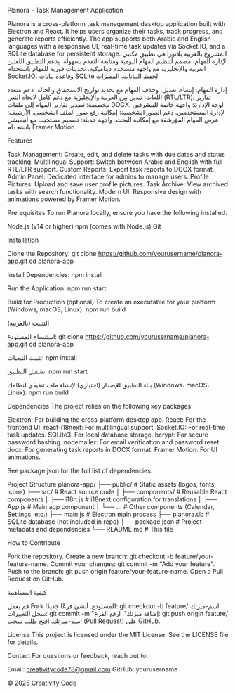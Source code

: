 Planora - Task Management Application

Planora is a cross-platform task management desktop application built with Electron and React. It helps users organize their tasks, track progress, and generate reports efficiently. The app supports both Arabic and English languages with a responsive UI, real-time task updates via Socket.IO, and a SQLite database for persistent storage.
المشروع بالعربية
بلانورا هي تطبيق مكتبي لإدارة المهام، مصمم لتنظيم المهام اليومية ومتابعة التقدم بسهولة. يدعم التطبيق اللغتين العربية والإنجليزية مع واجهة مستخدم ديناميكية، تحديثات فورية للمهام باستخدام Socket.IO، وقاعدة بيانات SQLite لحفظ البيانات.
المميزات

إدارة المهام: إنشاء، تعديل، وحذف المهام مع تحديد تواريخ الاستحقاق والحالة.
دعم متعدد اللغات: تبديل بين العربية والإنجليزية مع دعم كامل لاتجاه النص (RTL/LTR).
تقارير مخصصة: تصدير تقارير المهام إلى ملفات DOCX.
لوحة الإدارة: واجهة خاصة للمشرفين لإدارة المستخدمين.
دعم الصور الشخصية: إمكانية رفع صور الملف الشخصي.
الأرشيف: عرض المهام المؤرشفة مع إمكانية البحث.
واجهة حديثة: تصميم مستجيب مع أنيميشن باستخدام Framer Motion.


Features

Task Management: Create, edit, and delete tasks with due dates and status tracking.
Multilingual Support: Switch between Arabic and English with full RTL/LTR support.
Custom Reports: Export task reports to DOCX format.
Admin Panel: Dedicated interface for admins to manage users.
Profile Pictures: Upload and save user profile pictures.
Task Archive: View archived tasks with search functionality.
Modern UI: Responsive design with animations powered by Framer Motion.


Prerequisites
To run Planora locally, ensure you have the following installed:

Node.js (v14 or higher)
npm (comes with Node.js)
Git


Installation

Clone the Repository:
git clone https://github.com/yourusername/planora-app.git
cd planora-app


Install Dependencies:
npm install


Run the Application:
npm run start


Build for Production (optional):To create an executable for your platform (Windows, macOS, Linux):
npm run build




التثبيت (بالعربية)

استنساخ المستودع:
git clone https://github.com/yourusername/planora-app.git
cd planora-app


تثبيت التبعيات:
npm install


تشغيل التطبيق:
npm run start


بناء التطبيق للإصدار (اختياري):لإنشاء ملف تنفيذي لنظامك (Windows، macOS، Linux):
npm run build




Dependencies
The project relies on the following key packages:

Electron: For building the cross-platform desktop app.
React: For the frontend UI.
react-i18next: For multilingual support.
Socket.IO: For real-time task updates.
SQLite3: For local database storage.
bcrypt: For secure password hashing.
nodemailer: For email verification and password reset.
docx: For generating task reports in DOCX format.
Framer Motion: For UI animations.

See package.json for the full list of dependencies.

Project Structure
planora-app/
├── public/                # Static assets (logos, fonts, icons)
├── src/                   # React source code
│   ├── components/        # Reusable React components
│   ├── i18n.js            # i18next configuration for translations
│   ├── App.js             # Main app component
│   └── ...                # Other components (Calendar, Settings, etc.)
├── main.js                # Electron main process
├── planora.db             # SQLite database (not included in repo)
├── package.json           # Project metadata and dependencies
└── README.md              # This file


How to Contribute

Fork the repository.
Create a new branch: git checkout -b feature/your-feature-name.
Commit your changes: git commit -m "Add your feature".
Push to the branch: git push origin feature/your-feature-name.
Open a Pull Request on GitHub.


كيفية المساهمة

قم بعمل Fork للمستودع.
أنشئ فرعًا جديدًا: git checkout -b feature/اسم-ميزتك.
سجل التغييرات: git commit -m "إضافة ميزتك".
ارفع الفرع: git push origin feature/اسم-ميزتك.
افتح طلب سحب (Pull Request) على GitHub.


License
This project is licensed under the MIT License. See the LICENSE file for details.

Contact
For questions or feedback, reach out to:

Email: creativitycode78@gmail.com
GitHub: yourusername

© 2025 Creativity Code
